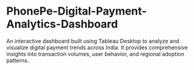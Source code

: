 # PhonePe-Digital-Payment-Analytics-Dashboard
An interactive dashboard built using Tableau Desktop to analyze and visualize digital payment trends across India. It provides comprehensive insights into transaction volumes, user behavior, and regional adoption patterns.
